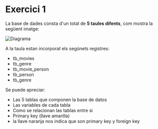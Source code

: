 # Exercici 1

La base de dades consta d'un total de **5 taules difents**, com mostra la següent imatge:

![Diagrama](https://user-images.githubusercontent.com/29567860/191486323-56601776-6276-4514-b7d7-8e86b49c0d13.PNG)

A la taula estan incorporat els segünets registres:
- tb_movies
- tb_genre
- tb_movie_person
- tb_person
- tb_genre

Se puede apreciar:
- Las 5 tablas que componen la base de datos
- Las variables de cada tabla
- Como se relacionan las tablas entre si
- Primary key (llave amarilla)
- la llave naranja nos indica que son primary key y foreign key 
